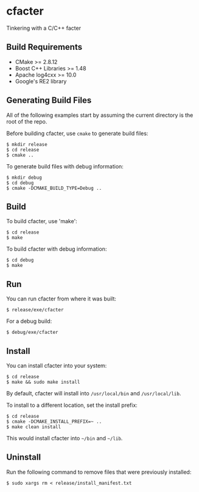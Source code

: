 cfacter
=======

Tinkering with a C/C++ facter

Build Requirements
------------------

* CMake >= 2.8.12
* Boost C++ Libraries >= 1.48
* Apache log4cxx >= 10.0
* Google's RE2 library

Generating Build Files
----------------------

All of the following examples start by assuming the current directory is the root of the repo.

Before building cfacter, use `cmake` to generate build files:

    $ mkdir release
    $ cd release
    $ cmake ..

To generate build files with debug information:

    $ mkdir debug
    $ cd debug
    $ cmake -DCMAKE_BUILD_TYPE=Debug ..


Build
-----

To build cfacter, use 'make':

    $ cd release
    $ make

To build cfacter with debug information:

    $ cd debug
    $ make

Run
---

You can run cfacter from where it was built:

`$ release/exe/cfacter`

For a debug build:

`$ debug/exe/cfacter`

Install
-------

You can install cfacter into your system:

    $ cd release
    $ make && sudo make install

By default, cfacter will install into `/usr/local/bin` and `/usr/local/lib`.

To install to a different location, set the install prefix:

    $ cd release
    $ cmake -DCMAKE_INSTALL_PREFIX=~ ..
    $ make clean install

This would install cfacter into `~/bin` and `~/lib`.

Uninstall
---------

Run the following command to remove files that were previously installed:

`$ sudo xargs rm < release/install_manifest.txt`
